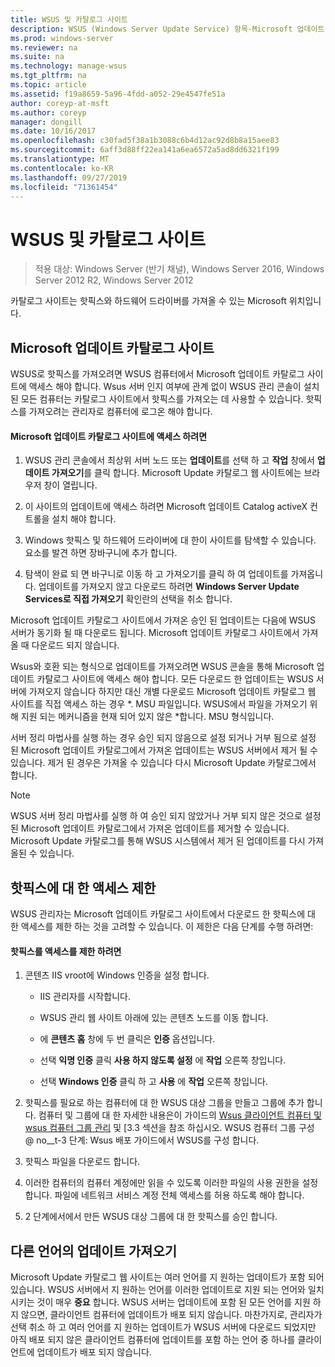 ```yaml
---
title: WSUS 및 카탈로그 사이트
description: WSUS (Windows Server Update Service) 항목-Microsoft 업데이트 카탈로그 사이트에 액세스 하 여 WSUS에 핫픽스를 가져오는 방법
ms.prod: windows-server
ms.reviewer: na
ms.suite: na
ms.technology: manage-wsus
ms.tgt_pltfrm: na
ms.topic: article
ms.assetid: f19a8659-5a96-4fdd-a052-29e4547fe51a
author: coreyp-at-msft
ms.author: coreyp
manager: dongill
ms.date: 10/16/2017
ms.openlocfilehash: c30fad5f38a1b3088c6b4d12ac92d8b8a15aee83
ms.sourcegitcommit: 6aff3d88ff22ea141a6ea6572a5ad8dd6321f199
ms.translationtype: MT
ms.contentlocale: ko-KR
ms.lasthandoff: 09/27/2019
ms.locfileid: "71361454"
---
```

# <a name="wsus-and-the-catalog-site"></a>WSUS 및 카탈로그 사이트

>적용 대상: Windows Server (반기 채널), Windows Server 2016, Windows Server 2012 R2, Windows Server 2012

카탈로그 사이트는 핫픽스와 하드웨어 드라이버를 가져올 수 있는 Microsoft 위치입니다.

## <a name="the-microsoft-update-catalog-site"></a>Microsoft 업데이트 카탈로그 사이트
WSUS로 핫픽스를 가져오려면 WSUS 컴퓨터에서 Microsoft 업데이트 카탈로그 사이트에 액세스 해야 합니다. Wsus 서버 인지 여부에 관계 없이 WSUS 관리 콘솔이 설치 된 모든 컴퓨터는 카탈로그 사이트에서 핫픽스를 가져오는 데 사용할 수 있습니다. 핫픽스를 가져오려는 관리자로 컴퓨터에 로그온 해야 합니다.

#### <a name="to-access-the-microsoft-update-catalog-site"></a>Microsoft 업데이트 카탈로그 사이트에 액세스 하려면

1.  WSUS 관리 콘솔에서 최상위 서버 노드 또는 **업데이트**를 선택 하 고 **작업** 창에서 **업데이트 가져오기**를 클릭 합니다. Microsoft Update 카탈로그 웹 사이트에는 브라우저 창이 열립니다.

2.  이 사이트의 업데이트에 액세스 하려면 Microsoft 업데이트 Catalog activeX 컨트롤을 설치 해야 합니다.

3.  Windows 핫픽스 및 하드웨어 드라이버에 대 한이 사이트를 탐색할 수 있습니다. 요소를 발견 하면 장바구니에 추가 합니다.

4.  탐색이 완료 되 면 바구니로 이동 하 고 가져오기를 클릭 하 여 업데이트를 가져옵니다. 업데이트를 가져오지 않고 다운로드 하려면 **Windows Server Update Services로 직접 가져오기** 확인란의 선택을 취소 합니다.

Microsoft 업데이트 카탈로그 사이트에서 가져온 승인 된 업데이트는 다음에 WSUS 서버가 동기화 될 때 다운로드 됩니다. Microsoft 업데이트 카탈로그 사이트에서 가져올 때 다운로드 되지 않습니다.

Wsus와 호환 되는 형식으로 업데이트를 가져오려면 WSUS 콘솔을 통해 Microsoft 업데이트 카탈로그 사이트에 액세스 해야 합니다. 모든 다운로드 한 업데이트는 WSUS 서버에 가져오지 않습니다 하지만 대신 개별 다운로드 Microsoft 업데이트 카탈로그 웹 사이트를 직접 액세스 하는 경우 *. MSU 파일입니다. WSUS에서 파일을 가져오기 위해 지원 되는 메커니즘을 현재 되어 있지 않은 \*합니다. MSU 형식입니다.

서버 정리 마법사를 실행 하는 경우 승인 되지 않음으로 설정 되거나 거부 됨으로 설정 된 Microsoft 업데이트 카탈로그에서 가져온 업데이트는 WSUS 서버에서 제거 될 수 있습니다. 제거 된 경우은 가져올 수 있습니다 다시 Microsoft Update 카탈로그에서 합니다.

> [!NOTE]
> WSUS 서버 정리 마법사를 실행 하 여 승인 되지 않았거나 거부 되지 않은 것으로 설정 된 Microsoft 업데이트 카탈로그에서 가져온 업데이트를 제거할 수 있습니다. Microsoft Update 카탈로그를 통해 WSUS 시스템에서 제거 된 업데이트를 다시 가져올된 수 있습니다.

## <a name="restricting-access-to-hotfixes"></a>핫픽스에 대 한 액세스 제한
WSUS 관리자는 Microsoft 업데이트 카탈로그 사이트에서 다운로드 한 핫픽스에 대 한 액세스를 제한 하는 것을 고려할 수 있습니다. 이 제한은 다음 단계를 수행 하려면:

#### <a name="to-restrict-access-to-hotfixes"></a>핫픽스를 액세스를 제한 하려면

1.  콘텐츠 IIS vroot에 Windows 인증을 설정 합니다.

    -   IIS 관리자를 시작합니다.

    -   WSUS 관리 웹 사이트 아래에 있는 콘텐츠 노드를 이동 합니다.

    -   에 **콘텐츠 홈** 창에 두 번 클릭은 **인증** 옵션입니다.

    -   선택 **익명 인증** 클릭 **사용 하지 않도록 설정** 에 **작업** 오른쪽 창입니다.

    -   선택 **Windows 인증** 클릭 하 고 **사용** 에 **작업** 오른쪽 창입니다.

2.  핫픽스를 필요로 하는 컴퓨터에 대 한 WSUS 대상 그룹을 만들고 그룹에 추가 합니다. 컴퓨터 및 그룹에 대 한 자세한 내용은이 가이드의 [Wsus 클라이언트 컴퓨터 및 wsus 컴퓨터 그룹 관리](managing-wsus-client-computers-and-wsus-computer-groups.md) 및 [3.3 섹션을 참조 하십시오. WSUS 컴퓨터 그룹 구성 @ no__t-3 단계: Wsus 배포 가이드에서 WSUS를 구성 합니다.

3.  핫픽스 파일을 다운로드 합니다.

4.  이러한 컴퓨터의 컴퓨터 계정에만 읽을 수 있도록 이러한 파일의 사용 권한을 설정 합니다. 파일에 네트워크 서비스 계정 전체 액세스를 허용 하도록 해야 합니다.

5.  2 단계에서에서 만든 WSUS 대상 그룹에 대 한 핫픽스를 승인 합니다.

## <a name="importing-updates-in-different-languages"></a>다른 언어의 업데이트 가져오기
Microsoft Update 카탈로그 웹 사이트는 여러 언어를 지 원하는 업데이트가 포함 되어 있습니다. WSUS 서버에서 지 원하는 언어를 이러한 업데이트로 지원 되는 언어와 일치 시키는 것이 매우 **중요** 합니다. WSUS 서버는 업데이트에 포함 된 모든 언어를 지원 하지 않으면, 클라이언트 컴퓨터에 업데이트가 배포 되지 않습니다. 마찬가지로, 관리자가 선택 취소 하 고 여러 언어를 지 원하는 업데이트가 WSUS 서버에 다운로드 되었지만 아직 배포 되지 않은 클라이언트 컴퓨터에 업데이트를 포함 하는 언어 중 하나를 클라이언트에 업데이트가 배포 되지 않습니다.
